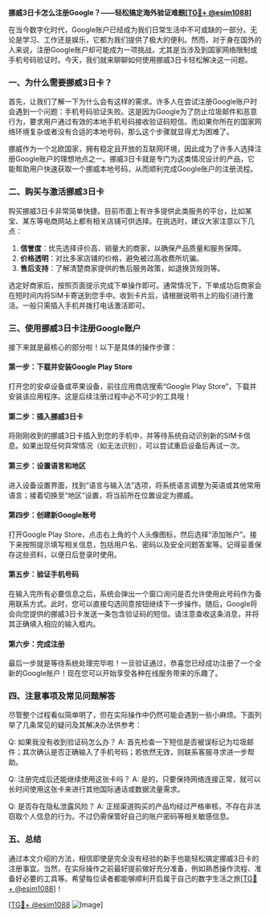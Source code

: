 **挪威3日卡怎么注册Google？——轻松搞定海外验证难题[[TG💪+ @esim1088](https://t.me/s/esim1088)]**

在当今数字化时代，Google账户已经成为我们日常生活中不可或缺的一部分。无论是学习、工作还是娱乐，它都为我们提供了极大的便利。然而，对于身在国外的人来说，注册Google账户却可能成为一项挑战，尤其是当涉及到国家网络限制或手机号码验证时。今天，我们就来聊聊如何使用挪威3日卡轻松解决这一问题。

### 一、为什么需要挪威3日卡？

首先，让我们了解一下为什么会有这样的需求。许多人在尝试注册Google账户时会遇到一个问题：手机号码验证失败。这是因为Google为了防止垃圾邮件和恶意行为，要求用户通过有效的本地手机号码接收验证码短信。而如果你所在的国家网络环境复杂或者没有合适的本地号码，那么这个步骤就显得尤为困难了。

挪威作为一个北欧国家，拥有稳定且开放的互联网环境，因此成为了许多人选择注册Google账户的理想地点之一。挪威3日卡就是专门为这类情况设计的产品，它能帮助用户快速获取一个挪威本地号码，从而顺利完成Google账户的注册流程。

### 二、购买与激活挪威3日卡

购买挪威3日卡非常简单快捷。目前市面上有许多提供此类服务的平台，比如某宝、某东等电商网站上都有相关店铺可供选择。在挑选时，建议大家注意以下几点：

1. **信誉度**：优先选择评价高、销量大的商家，以确保产品质量和服务保障。
2. **价格透明**：对比多家店铺的价格，避免被过高收费所坑骗。
3. **售后支持**：了解清楚商家提供的售后服务政策，如退换货规则等。

选定好商家后，按照页面提示完成下单操作即可。通常情况下，下单成功后商家会在短时间内将SIM卡寄送到您手中。收到卡片后，请根据说明书上的指引进行激活。一般只需插入手机并拨打电话激活即可。

### 三、使用挪威3日卡注册Google账户

接下来就是最核心的部分啦！以下是具体的操作步骤：

#### 第一步：下载并安装Google Play Store
打开您的安卓设备或苹果设备，前往应用商店搜索“Google Play Store”，下载并安装该应用程序。这是后续注册过程中必不可少的工具哦！

#### 第二步：插入挪威3日卡
将刚刚收到的挪威3日卡插入到您的手机中，并等待系统自动识别新的SIM卡信息。如果出现任何异常情况（如无法识别），可以尝试重启设备后再试一次。

#### 第三步：设置语言和地区
进入设备设置界面，找到“语言与输入法”选项，将系统语言调整为英语或其他常用语言；接着切换至“地区”设置，将当前所在位置设定为挪威。

#### 第四步：创建新Google账号
打开Google Play Store，点击右上角的个人头像图标，然后选择“添加账户”。接下来按照提示填写相关信息，包括用户名、密码以及安全问题答案等。记得妥善保存这些资料，以便日后登录时使用。

#### 第五步：验证手机号码
在输入完所有必要信息之后，系统会弹出一个窗口询问是否允许使用此号码作为备用联系方式。此时，您可以直接勾选同意按钮继续下一步操作。随后，Google将会向您提供的挪威3日卡发送一条包含验证码的短信。请注意查收这条消息，并将其正确填入相应的输入框内。

#### 第六步：完成注册
最后一步就是等待系统处理完毕啦！一旦验证通过，恭喜您已经成功注册了一个全新的Google账户！现在您可以开始享受各种在线服务带来的乐趣了。

### 四、注意事项及常见问题解答

尽管整个过程看似简单明了，但在实际操作中仍然可能会遇到一些小麻烦。下面列举了几条常见的疑问及其解决办法供参考：

Q: 如果我没有收到验证码怎么办？
A: 首先检查一下短信是否被误标记为垃圾邮件；其次确认是否正确输入了手机号码；若依然无效，则联系客服寻求进一步帮助。

Q: 注册完成后还能继续使用这张卡吗？
A: 是的，只要保持网络连接正常，就可以长时间使用这张卡来进行其他国际通话或数据流量需求。

Q: 是否存在隐私泄露风险？
A: 正规渠道购买的产品均经过严格审核，不存在非法窃取个人信息的行为。不过仍需保管好自己的账户密码等相关敏感信息。

### 五、总结

通过本文介绍的方法，相信即使是完全没有经验的新手也能轻松搞定挪威3日卡的注册事宜。当然，在实际操作之前最好提前做好充分准备，例如熟悉操作流程、准备好必要的工具等。希望每位读者都能够顺利开启属于自己的数字生活之旅[[TG💪+ @esim1088](https://t.me/s/esim1088)]！

[[TG💪+ @esim1088](https://t.me/s/esim1088) ![Image](https://i.postimg.cc/4NQfJmqS/Snipaste-2025-05-13-00-14-12.png)]